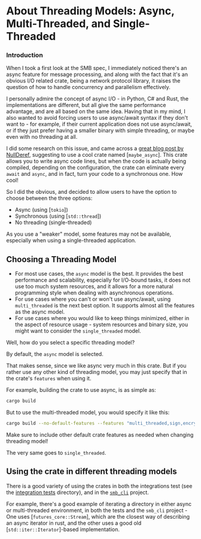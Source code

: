 # About Threading Models: Async, Multi-Threaded, and Single-Threaded
### Introduction
When I took a first look at the SMB spec, I immediately noticed there's an async feature for message processing, and along with the fact that it's an obvious I/O related crate, being a network protocol library, it raises the question of how to handle concurrency and parallelism effectively.

I personally admire the concept of async I/O - in Python, C# and Rust, the implementations are different, but all give the same performance advantage, and are all based on the same idea. Having that in my mind, I also wanted to avoid forcing users to use async/await syntax if they don't want to - for example, if their current application does not use async/await, or if they just prefer having a smaller binary with simple threading, or maybe even with no threading at all.

I did some research on this issue, and came across a [great blog post by NullDeref](<https://nullderef.com/blog/rust-async-sync/>), suggesting to use a cool crate named [`maybe_async`]. This crate allows you to write async code lines, but when the code is actually being compiled, depending on the configuration, the crate can eliminate every `await` and `async`, and in fact, turn your code to a synchronous one. How cool!

So I did the obvious, and decided to allow users to have the option to choose between the three options:
* Async (using [`tokio`])
* Synchronous (using [`std::thread`])
* No threading (single-threaded)

As you use a "weaker" model, some features may not be available, especially when using a single-threaded application.

## Choosing a Threading Model
- For most use cases, the `async` model is the best. It provides the best performance and scalability, especially for I/O-bound tasks, it does not use too much system resources, and it allows for a more natural programming style when dealing with asynchronous operations.
- For use cases where you can't or won't use async/await, using `multi_threaded` is the next best option. It supports almost all the features as the async model.
- For use cases where you would like to keep things minimized, either in the aspect of resource usage - system resources and binary size, you might want to consider the `single_threaded` model.

Well, how do you select a specific threading model?
<div class="warning">
    By default, the <code>async</code> model is selected.
</div>

That makes sense, since we like async very much in this crate. But if you rather use any other kind of threading model, you may just specify that in the crate's `features` when using it. 

For example, building the crate to use async, is as simple as:
```sh
cargo build
```

But to use the multi-threaded model, you would specify it like this:
```sh
cargo build --no-default-features --features "multi_threaded,sign,encrypt"
```

<div class="warning">
    Make sure to include other default crate features as needed when changing threading model!
</div>

The very same goes to `single_threaded`.

## Using the crate in different threading models
There is a good variety of using the crates in both the integrations test (see the [integration tests](https://github.com/avivnaaman/smb-rs/tree/main/smb/tests) directory), and in the [`smb_cli`](https://github.com/avivnaaman/smb-rs/tree/main/smb_cli) project. 

For example, there's a good example of iterating a directory in either async or multi-threaded environment, in both the tests and the `smb_cli` project - One uses [`futures_core::Stream`], which are the closest way of describing an async iterator in rust, and the other uses a good old [`std::iter::Iterator`]-based implementation.
